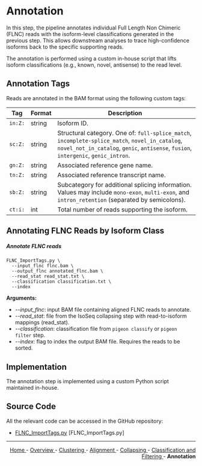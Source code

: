 
# Annotation

In this step, the pipeline annotates individual Full Length Non Chimeric (FLNC) reads with the isoform-level classifications generated in the previous step. This allows downstream analyses to trace high-confidence isoforms back to the specific supporting reads.

The annotation is performed using a custom in-house script that lifts isoform classifications (e.g., known, novel, antisense) to the read level.

## Annotation Tags

Reads are annotated in the BAM format using the following custom tags:

| Tag        | Format | Description |
|------------|--------|-------------|
| `in:Z:`    | string | Isoform ID. |
| `sc:Z:`    | string | Structural category. One of: `full-splice_match`, `incomplete-splice_match`, `novel_in_catalog`, `novel_not_in_catalog`, `genic`, `antisense`, `fusion`, `intergenic`, `genic_intron`. |
| `gn:Z:`    | string | Associated reference gene name. |
| `tn:Z:`    | string | Associated reference transcript name. |
| `sb:Z:`    | string | Subcategory for additional splicing information. Values may include `mono-exon`, `multi-exon`, and `intron_retention` (separated by semicolons). |
| `ct:i:`    | int    | Total number of reads supporting the isoform. |

## Annotating FLNC Reads by Isoform Class

##### Annotate FLNC reads

```text
FLNC_ImportTags.py \
  --input_flnc flnc.bam \
  --output_flnc annotated_flnc.bam \
  --read_stat read_stat.txt \
  --classification classification.txt \
  --index
```

**Arguments:**

- *-\-input_flnc*: input BAM file containing aligned FLNC reads to annotate.
- *-\-read_stat*: file from the IsoSeq collapsing step with read-to-isoform mappings (read_stat).
- *-\-classification*: classification file from `pigeon classify` or `pigeon filter` step.
- *-\-index*: flag to index the output BAM file. Requires the reads to be sorted.

## Implementation

The annotation step is implemented using a custom Python script maintained in-house.

## Source Code

All the relevant code can be accessed in the GitHub repository:

- [FLNC_ImportTags.py](https://github.com/smaht-dac/rnaseq-pipelines/blob/main/dockerfiles/utils/FLNC_ImportTags.py) [FLNC_ImportTags.py]

---

<!-- This section relies on the html links generated by GitHub Pages 
and will not render correctly in Markdown -->
<div style="text-align: right">
    <a href="/pipelines-docs/"> Home </a> -
    <a href="0_Overview.html"> Overview </a> -
    <a href="1_Clustering.html"> Clustering </a> -
    <a href="2_Alignment.html"> Alignment </a> -
    <a href="3_Collapsing.html"> Collapsing </a> -
    <a href="4_Classification_and_Filtering.html"> Classification and Filtering </a> -
    <a> <b> Annotation </b> </a>
</div>
